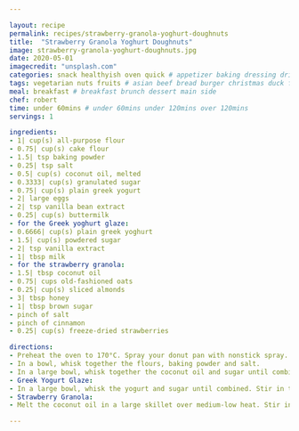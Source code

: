 ```yaml
---

layout: recipe
permalink: recipes/strawberry-granola-yoghurt-doughnuts 
title:  "Strawberry Granola Yoghurt Doughnuts"
image: strawberry-granola-yoghurt-doughnuts.jpg 
date: 2020-05-01
imagecredit: "unsplash.com" 
categories: snack healthyish oven quick # appetizer baking dressing drink grill healthyish marinade oven pickling quick raw salad sandwich sauce snack soup
tags: vegetarian nuts fruits # asian beef bread burger christmas duck french fruit indian italian mexican nuts pasta pork poultry rice seafood thanksgiving vegetarian
meal: breakfast # breakfast brunch dessert main side
chef: robert 
time: under 60mins # under 60mins under 120mins over 120mins
servings: 1 

ingredients:
- 1| cup(s) all-purpose flour
- 0.75| cup(s) cake flour
- 1.5| tsp baking powder
- 0.25| tsp salt
- 0.5| cup(s) coconut oil, melted
- 0.3333| cup(s) granulated sugar
- 0.75| cup(s) plain greek yogurt
- 2| large eggs
- 2| tsp vanilla bean extract
- 0.25| cup(s) buttermilk
- for the Greek yoghurt glaze:
- 0.6666| cup(s) plain greek yoghurt
- 1.5| cup(s) powdered sugar
- 2| tsp vanilla extract
- 1| tbsp milk
- for the strawberry granola:
- 1.5| tbsp coconut oil
- 0.75| cups old-fashioned oats
- 0.25| cup(s) sliced almonds
- 3| tbsp honey
- 1| tbsp brown sugar
- pinch of salt
- pinch of cinnamon
- 0.25| cup(s) freeze-dried strawberries

directions:
- Preheat the oven to 170°C. Spray your donut pan with nonstick spray.
- In a bowl, whisk together the flours, baking powder and salt.
- In a large bowl, whisk together the coconut oil and sugar until combined. Stir in the yogurt. Add in the dry ingredients and the eggs, mixing until the batter is just combined. Whisk in the vanilla paste, then stir in the buttermilk until the batter is smooth. Use a spoon and add the batter to the donut pan until each mold is about 3/4 of the way full. Bake the donuts for 13 to 15 minutes, until they are set and slightly golden. Remove and let cool. Once they are cool, dip each donut in the glaze and cover in granola. Serve immediately.
- Greek Yogurt Glaze:
- In a large bowl, whisk the yogurt and sugar until combined. Stir in the vanilla extract and milk, whisking until the glaze is smooth. If it’s too thin, add more sugar 1 tbsp at a time. If it’s too thick, add more milk 1 tsp at time. Whisk until smooth!
- Strawberry Granola:
- Melt the coconut oil in a large skillet over medium-low heat. Stir in the oats and almonds. Cook, stirring often, until the oats are toasty and slightly golden, about 5 minutes. Stir in the honey, brown sugar, salt and cinnamon until combined. Cook, stirring constantly, as the mixture toasts and comes together. Stir in the strawberries. Spread the granola out on a sheet of parchment and let it cool completely before breaking it clumps.

--- 
```

